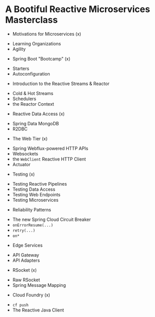 # A Bootiful Reactive Microservices Masterclass 

* Motivations for Microservices (x)
-  Learning Organizations 
-  Agility 

* Spring Boot "Bootcamp" (x)
-  Starters
-  Autoconfiguration

* Introduction to the Reactive Streams & Reactor 
-  Cold & Hot Streams 
-  Schedulers
-  the Reactor Context

* Reactive Data Access (x)
-  Spring Data MongoDB 
-  R2DBC 

* The Web Tier (x)
- Spring Webflux-powered HTTP APIs 
- Websockets
-  the `WebClient` Reactive HTTP Client 
-  Actuator 

* Testing (x)
-  Testing Reactive Pipelines 
-  Testing Data Access 
-  Testing Web Endpoints 
-  Testing Microservices 

* Reliability Patterns 
-  The new Spring Cloud Circuit Breaker 
-  `onErrorResume(...)` 
-  `retry(...)` 
-  `on*`

* Edge Services 
-  API Gateway
-  API Adapters

* RSocket (x)
-  Raw RSocket
-  Spring Message Mapping 

* Cloud Foundry (x)
-  `cf push`
-  The Reactive Java Client 
